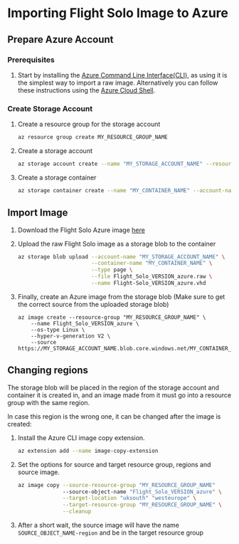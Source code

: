 # Importing Flight Solo Image to Azure 

## Prepare Azure Account 

### Prerequisites

1. Start by installing the [Azure Command Line Interface(CLI)](https://learn.microsoft.com/en-us/cli/azure/install-azure-cli), as using it is the simplest way to import a raw image. Alternatively you can follow these instructions using the [Azure Cloud Shell](https://learn.microsoft.com/en-us/azure/cloud-shell/overview).

### Create Storage Account


1. Create a resource group for the storage account
    ```bash
    az resource group create MY_RESOURCE_GROUP_NAME
    ```

1. Create a storage account
    ```bash
    az storage account create --name "MY_STORAGE_ACCOUNT_NAME" --resource-group "MY_RESOURCE_GROUP_NAME"
    ```

1. Create a storage container 
    ```bash
    az storage container create --name "MY_CONTAINER_NAME" --account-name "MY_STORAGE_ACCOUNT_NAME" --resource-group "MY_RESOURCE_GROUP_NAME"
    ```

## Import Image

1. Download the Flight Solo Azure image [here](https://repo.openflighthpc.org/?prefix=images/FlightSolo/)
1. Upload the raw Flight Solo image as a storage blob to the container
    ```bash
    az storage blob upload --account-name "MY_STORAGE_ACCOUNT_NAME" \
                           --container-name "MY_CONTAINER_NAME" \
                           --type page \
                           --file Flight_Solo_VERSION_azure.raw \
                           --name Flight-Solo_VERSION_azure.vhd
    ```

1. Finally, create an Azure image from the storage blob (Make sure to get the correct source from the uploaded storage blob)
    ```
    az image create --resource-group "MY_RESOURCE_GROUP_NAME" \
        --name Flight_Solo_VERSION_azure \
        --os-type Linux \
        --hyper-v-generation V2 \
        --source  https://MY_STORAGE_ACCOUNT_NAME.blob.core.windows.net/MY_CONTAINER_NAME/Flight_Solo_VERSION_azure.vhd
    ```

## Changing regions

The storage blob will be placed in the region of the storage account and container it is created in, and an image made from it must go into a resource group with the same region.

In case this region is the wrong one, it can be changed after the image is created:

1. Install the Azure CLI image copy extension.
    ```bash
    az extension add --name image-copy-extension
    ```

1. Set the options for source and target resource group, regions and source image.
    ```bash
    az image copy --source-resource-group "MY_RESOURCE_GROUP_NAME"
                  --source-object-name "Flight_Solo_VERSION_azure" \
                  --target-location "uksouth" "westeurope" \
                  --target-resource-group "MY_RESOURCE_GROUP_NAME" \
                  --cleanup
    ```

1. After a short wait, the source image will have the name `SOURCE_OBJECT_NAME-region` and be in the target resource group

